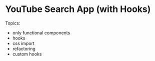 # YouTube Search App (with Hooks)

Topics:
- only functional components
- hooks
- css import
- refactoring
- custom hooks